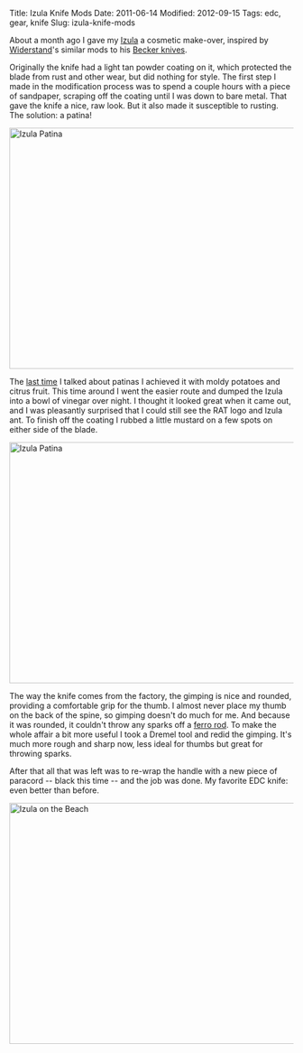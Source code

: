 Title: Izula Knife Mods
Date: 2011-06-14
Modified: 2012-09-15
Tags: edc, gear, knife
Slug: izula-knife-mods

About a month ago I gave my [Izula](/2009/12/rat-izula-neck-knife/) a cosmetic make-over, inspired by [Widerstand](http://www.flickr.com/photos/angryface/)'s similar mods to his [Becker knives](http://www.youtube.com/watch?v=6hIiZW7xmmE).

Originally the knife had a light tan powder coating on it, which protected the blade from rust and other wear, but did nothing for style. The first step I made in the modification process was to spend a couple hours with a piece of sandpaper, scraping off the coating until I was down to bare metal. That gave the knife a nice, raw look. But it also made it susceptible to rusting. The solution: a patina!

<a href="http://www.flickr.com/photos/pigmonkey/5834908200/" title="Izula Patina by Pig Monkey, on Flickr"><img src="http://farm6.static.flickr.com/5108/5834908200_8aeb50de57_z.jpg" width="640" height="427" alt="Izula Patina"></a>

The [last time](/2009/04/patina/) I talked about patinas I achieved it with moldy potatoes and citrus fruit. This time around I went the easier route and dumped the Izula into a bowl of vinegar over night. I thought it looked great when it came out, and I was pleasantly surprised that I could still see the RAT logo and Izula ant. To finish off the coating I rubbed a little mustard on a few spots on either side of the blade.

<a href="http://www.flickr.com/photos/pigmonkey/5834360005/" title="Izula Patina by Pig Monkey, on Flickr"><img src="http://farm4.static.flickr.com/3605/5834360005_8b2924e658_z.jpg" width="640" height="427" alt="Izula Patina"></a>

The way the knife comes from the factory, the gimping is nice and rounded, providing a comfortable grip for the thumb. I almost never place my thumb on the back of the spine, so gimping doesn't do much for me. And because it was rounded, it couldn't throw any sparks off a [ferro rod](/2009/12/simple-ferrocerium-rods/). To make the whole affair a bit more useful I took a Dremel tool and redid the gimping. It's much more rough and sharp now, less ideal for thumbs but great for throwing sparks.

After that all that was left was to re-wrap the handle with a new piece of paracord -- black this time -- and the job was done. My favorite EDC knife: even better than before.

<a href="http://www.flickr.com/photos/pigmonkey/5834904414/" title="Izula on the Beach by Pig Monkey, on Flickr"><img src="http://farm4.static.flickr.com/3597/5834904414_8746771c40_z.jpg" width="640" height="427" alt="Izula on the Beach"></a>
